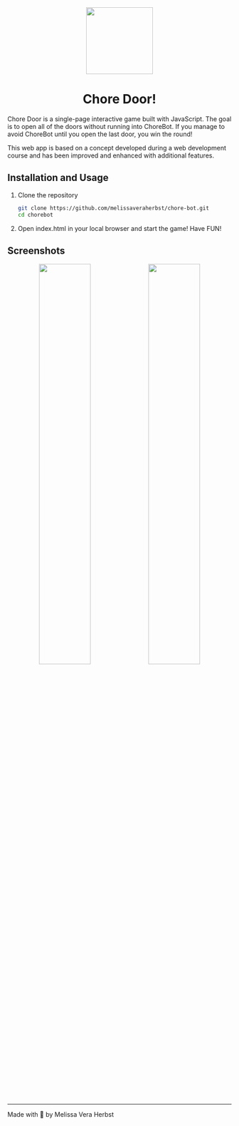 <div align=center>

<img src="https://github.com/melissaveraherbst/chore-door/assets/84316275/314d5b59-c147-4918-ada1-7c0344ff5868" width=150px />

# Chore Door!

</div>

Chore Door is a single-page interactive game built with JavaScript. The goal is to open all of the doors without running into ChoreBot. If you manage to avoid ChoreBot until you open the last door, you win the round!

This web app is based on a concept developed during a web development course and has been improved and enhanced with additional features.

## Installation and Usage

1. Clone the repository

   ```bash
   git clone https://github.com/melissaveraherbst/chore-bot.git
   cd chorebot
   ```

2. Open index.html in your local browser and start the game! Have FUN!

## Screenshots

<div align=center>
<img src="https://github.com/melissaveraherbst/chore-bot/assets/84316275/b4a2ee5d-052f-4eb3-b4f6-44655a33b552" width=48% />
<img src="https://github.com/melissaveraherbst/chore-bot/assets/84316275/fb13a5bb-92d0-4c63-864d-199e3564dccd" width=48% />
</div>

---
Made with 🩵 by Melissa Vera Herbst
